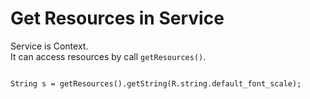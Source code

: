 
# Get Resources in Service

Service is Context.  
It can access resources by call `getResources()`.

<pre><code>
String s = getResources().getString(R.string.default_font_scale);
</code></pre>